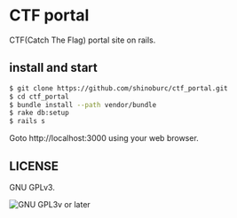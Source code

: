 # CTF portal

CTF(Catch The Flag) portal site on rails.

## install and start


  ~~~ sh
  $ git clone https://github.com/shinoburc/ctf_portal.git
  $ cd ctf_portal
  $ bundle install --path vendor/bundle
  $ rake db:setup
  $ rails s
  ~~~

Goto http://localhost:3000 using your web browser.

## LICENSE

GNU GPLv3.

![GNU GPL3v or later](https://www.gnu.org/graphics/gplv3-88x31.png)

